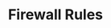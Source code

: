 ---
sidebar_position: 4
title: "Firewall Rules"
sidebar_label: "Firewall Rules"
description: "Establish network security policies in Debian platforms - configure firewall protection, manage traffic filtering, implement security rules, and control network access."
keywords:
  - "debian firewall rules"
  - "network security"
  - "traffic filtering"
  - "firewall configuration"
  - "network protection"
tags:
  - debian
  - firewall-rules
  - network-security
  - traffic-filtering
  - firewall-configuration
slug: /linux/debian/security/firewall-rules
---